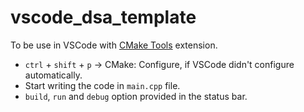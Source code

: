 # vscode_dsa_template

To be use in VSCode with [CMake Tools](https://marketplace.visualstudio.com/items?itemName=ms-vscode.cmake-tools) extension.

- `ctrl` + `shift` + `p` -> CMake: Configure, if VSCode didn't configure automatically.
- Start writing the code in `main.cpp` file.
- `build`, `run` and `debug` option provided in the status bar.
